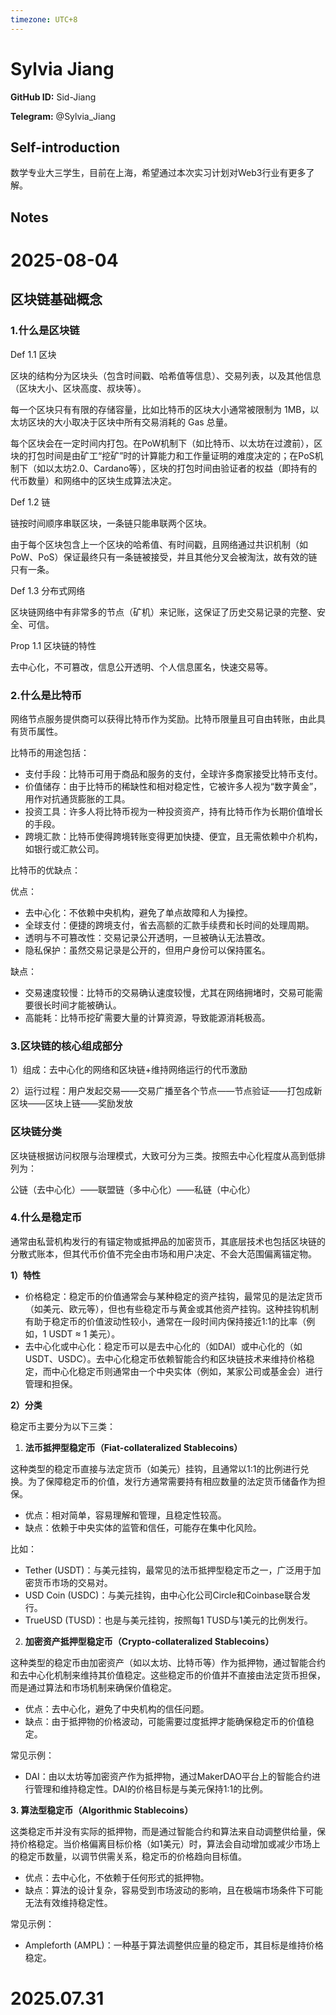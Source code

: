 ```yaml
---
timezone: UTC+8
---
```


# Sylvia Jiang

**GitHub ID:** Sid-Jiang

**Telegram:** @Sylvia_Jiang

## Self-introduction

数学专业大三学生，目前在上海，希望通过本次实习计划对Web3行业有更多了解。

## Notes

<!-- Content_START -->
# 2025-08-04

## 区块链基础概念

### 1.什么是区块链

Def 1.1 区块

区块的结构分为区块头（包含时间戳、哈希值等信息）、交易列表，以及其他信息（区块大小、区块高度、叔块等）。

每一个区块只有有限的存储容量，比如比特币的区块大小通常被限制为 1MB，以太坊区块的大小取决于区块中所有交易消耗的 Gas 总量。

每个区块会在一定时间内打包。在PoW机制下（如比特币、以太坊在过渡前），区块的打包时间是由矿工“挖矿”时的计算能力和工作量证明的难度决定的；在PoS机制下（如以太坊2.0、Cardano等），区块的打包时间由验证者的权益（即持有的代币数量）和网络中的区块生成算法决定。

Def 1.2 链

链按时间顺序串联区块，一条链只能串联两个区块。

由于每个区块包含上一个区块的哈希值、有时间戳，且网络通过共识机制（如PoW、PoS）保证最终只有一条链被接受，并且其他分叉会被淘汰，故有效的链只有一条。

Def 1.3 分布式网络

区块链网络中有非常多的节点（矿机）来记账，这保证了历史交易记录的完整、安全、可信。

Prop 1.1 区块链的特性

去中心化，不可篡改，信息公开透明、个人信息匿名，快速交易等。

### 2.什么是比特币

网络节点服务提供商可以获得比特币作为奖励。比特币限量且可自由转账，由此具有货币属性。

比特币的用途包括：

- 支付手段：比特币可用于商品和服务的支付，全球许多商家接受比特币支付。
- 价值储存：由于比特币的稀缺性和相对稳定性，它被许多人视为“数字黄金”，用作对抗通货膨胀的工具。
- 投资工具：许多人将比特币视为一种投资资产，持有比特币作为长期价值增长的手段。
- 跨境汇款：比特币使得跨境转账变得更加快捷、便宜，且无需依赖中介机构，如银行或汇款公司。

比特币的优缺点：

优点：

- 去中心化：不依赖中央机构，避免了单点故障和人为操控。
- 全球支付：便捷的跨境支付，省去高额的汇款手续费和长时间的处理周期。
- 透明与不可篡改性：交易记录公开透明，一旦被确认无法篡改。
- 隐私保护：虽然交易记录是公开的，但用户身份可以保持匿名。

缺点：

- 交易速度较慢：比特币的交易确认速度较慢，尤其在网络拥堵时，交易可能需要很长时间才能被确认。
- 高能耗：比特币挖矿需要大量的计算资源，导致能源消耗极高。

### 3.区块链的核心组成部分

1）组成：去中心化的网络和区块链+维持网络运行的代币激励

2）运行过程：用户发起交易——交易广播至各个节点——节点验证——打包成新区块——区块上链——奖励发放

### **区块链分类**

区块链根据访问权限与治理模式，大致可分为三类。按照去中心化程度从高到低排列为：

公链（去中心化）——联盟链（多中心化）——私链（中心化）

### 4.什么是稳定币

通常由私营机构发行的有锚定物或抵押品的加密货币，其底层技术也包括区块链的分散式账本，但其代币价值不完全由市场和用户决定、不会大范围偏离锚定物。

**1）特性**

- 价格稳定：稳定币的价值通常会与某种稳定的资产挂钩，最常见的是法定货币（如美元、欧元等），但也有些稳定币与黄金或其他资产挂钩。这种挂钩机制有助于稳定币的价值波动性较小，通常在一段时间内保持接近1:1的比率（例如，1 USDT ≈ 1 美元）。
- 去中心化或中心化：稳定币可以是去中心化的（如DAI）或中心化的（如USDT、USDC）。去中心化稳定币依赖智能合约和区块链技术来维持价格稳定，而中心化稳定币则通常由一个中央实体（例如，某家公司或基金会）进行管理和担保。

**2）分类**

稳定币主要分为以下三类：

1. **法币抵押型稳定币（Fiat-collateralized Stablecoins）**

这种类型的稳定币直接与法定货币（如美元）挂钩，且通常以1:1的比例进行兑换。为了保障稳定币的价值，发行方通常需要持有相应数量的法定货币储备作为担保。

- 优点：相对简单，容易理解和管理，且稳定性较高。
- 缺点：依赖于中央实体的监管和信任，可能存在集中化风险。

比如：

- Tether (USDT)：与美元挂钩，最常见的法币抵押型稳定币之一，广泛用于加密货币市场的交易对。
- USD Coin (USDC)：与美元挂钩，由中心化公司Circle和Coinbase联合发行。
- TrueUSD (TUSD)：也是与美元挂钩，按照每1 TUSD与1美元的比例发行。

2. **加密资产抵押型稳定币（Crypto-collateralized Stablecoins）**

这种类型的稳定币由加密资产（如以太坊、比特币等）作为抵押物，通过智能合约和去中心化机制来维持其价值稳定。这些稳定币的价值并不直接由法定货币担保，而是通过算法和市场机制来确保价值稳定。

- 优点：去中心化，避免了中央机构的信任问题。
- 缺点：由于抵押物的价格波动，可能需要过度抵押才能确保稳定币的价值稳定。

常见示例：

- DAI：由以太坊等加密资产作为抵押物，通过MakerDAO平台上的智能合约进行管理和维持稳定性。DAI的价格目标是与美元保持1:1的比例。

**3. 算法型稳定币（Algorithmic Stablecoins）**

这类稳定币并没有实际的抵押物，而是通过智能合约和算法来自动调整供给量，保持价格稳定。当价格偏离目标价格（如1美元）时，算法会自动增加或减少市场上的稳定币数量，以调节供需关系，稳定币的价格趋向目标值。

- 优点：去中心化，不依赖于任何形式的抵押物。
- 缺点：算法的设计复杂，容易受到市场波动的影响，且在极端市场条件下可能无法有效维持稳定性。

常见示例：

- Ampleforth (AMPL)：一种基于算法调整供应量的稳定币，其目标是维持价格稳定。


# 2025.07.31


<!-- Content_END -->
